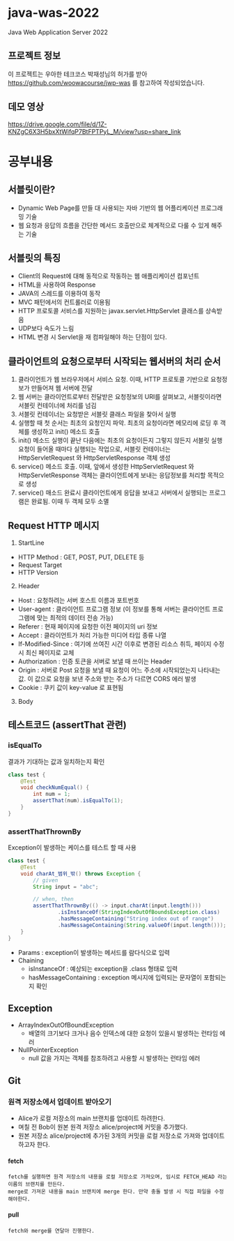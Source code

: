 # java-was-2022

Java Web Application Server 2022

## 프로젝트 정보

이 프로젝트는 우아한 테크코스 박재성님의 허가를 받아 https://github.com/woowacourse/jwp-was
를 참고하여 작성되었습니다.

## 데모 영상

https://drive.google.com/file/d/1Z-KNZgC6X3H5bxXtWifqP7BtFPTPyL_M/view?usp=share_link

# 공부내용 
## 서블릿이란?

- Dynamic Web Page를 만들 대 사용되는 자바 기반의 웹 어플리케이션 프로그래밍 기술
- 웹 요청과 응답의 흐름을 간단한 메서드 호출만으로 체계적으로 다룰 수 있게 해주는 기술

## 서블릿의 특징

- Client의 Request에 대해 동적으로 작동하는 웹 애플리케이션 컴포넌트
- HTML을 사용하여 Response
- JAVA의 스레드를 이용하여 동작
- MVC 패턴에서의 컨트롤러로 이용됨
- HTTP 프로토콜 서비스를 지원하는 javax.servlet.HttpServlet 클래스를 상속받음
- UDP보다 속도가 느림
- HTML 변경 시 Servlet을 재 컴파일해야 하는 단점이 있다.

## 클라이언트의 요청으로부터 시작되는 웹서버의 처리 순서

1. 클라이언트가 웹 브라우저에서 서비스 요청. 이때, HTTP 프로토콜 기반으로 요청정보가 만들어져 웹 서버에 전달
2. 웹 서버는 클라이언트로부터 전달받은 요청정보의 URI를 살펴보고, 서블릿이라면 서블릿 컨테이너에 처리를 넘김
3. 서블릿 컨테이너는 요청받은 서블릿 클래스 파일을 찾아서 실행
4. 실행할 때 첫 순서는 최초의 요청인지 파악. 최초의 요청이라면 메모리에 로딩 후 객체를 생성하고 init() 메소드 호출
5. init() 메소드 실행이 끝난 다음에는 최초의 요청이든지 그렇지 않든지 서블릿 실행 요청이 들어올 때마다 실행되는 작업으로,
   서블릿 컨테이너는 HttpServletRequest 와 HttpServletResponse 객체 생성
6. service() 메소드 호출. 이때, 앞에서 생성한 HttpServletRequest 와 HttpServletResponse 객체는 클라이언트에게 보내는 응답정보를 처리할 목적으로 생성
7. service() 매소드 완료시 클라이언트에게 응답을 보내고 서버에서 실행되는 프로그램은 완료됨. 이때 두 객체 모두 소멸

## Request HTTP 메시지

1. StartLine

- HTTP Method : GET, POST, PUT, DELETE 등
- Request Target
- HTTP Version

2. Header

- Host : 요청하려는 서버 호스트 이름과 포트번호
- User-agent : 클라이언트 프로그램 정보 (이 정보를 통해 서버는 클라이언트 프로그램에 맞는 최적의 데이터 전송 가능)
- Referer : 현재 페이지에 요청한 이전 페이지의 uri 정보
- Accept : 클라이언트가 처리 가능한 미디어 타입 종류 나열
- If-Modified-Since : 여기에 쓰여진 시간 이후로 변경된 리소스 취득, 페이지 수정 시 최신 페이지로 교체
- Authorization : 인증 토큰을 서버로 보낼 때 쓰이는 Header
- Origin : 서버로 Post 요청을 보낼 때 요청이 어느 주소에 시작되었는지 나타내는 값. 이 값으로 요청을 보낸 주소와 받는 주소가 다르면 CORS 에러 발생
- Cookie : 쿠키 값이 key-value 로 표현됨

3. Body

## 테스트코드 (assertThat 관련)

### isEqualTo

결과가 기대하는 값과 일치하는지 확인

```java
class test {
    @Test
    void checkNumEqual() {
        int num = 1;
        assertThat(num).isEqualTo(1);
    }
}
```

### assertThatThrownBy

Exception이 발생하는 케이스를 테스트 할 때 사용

```java
class test {
    @Test
    void charAt_범위_밖() throws Exception {
        // given
        String input = "abc";

        // when, then
        assertThatThrownBy(() -> input.charAt(input.length()))
                .isInstanceOf(StringIndexOutOfBoundsException.class)
                .hasMessageContaining("String index out of range")
                .hasMessageContaining(String.valueOf(input.length()));
    }
}
```

- Params : exception이 발생하는 메서드를 람다식으로 입력
- Chaining
    - isInstanceOf : 예상되는 exception을 .class 형태로 입력
    - hasMessageContaining : exception 메시지에 입력되는 문자열이 포함되는지 확인

## Exception

- ArrayIndexOutOfBoundException
    - 배열의 크기보다 크거나 음수 인덱스에 대한 요청이 있을시 발생하는 런타임 에러
- NullPointerException
    - null 값을 가지는 객체를 참조하려고 사용할 시 발생하는 런타임 에러

## Git

### 원격 저장소에서 업데이트 받아오기

- Alice가 로컬 저장소의 main 브랜치를 업데이트 하려한다.
- 며칠 전 Bob이 원본 원격 저장소 alice/project에 커밋을 추가했다.
- 원본 저장소 alice/project에 추가된 3개의 커밋을 로컬 저장소로 가져와 업데이트하고자 한다.

#### fetch

    fetch를 실행하면 원격 저장소의 내용을 로컬 저장소로 가져오며, 임시로 FETCH_HEAD 라는 이름의 브랜치를 만든다.
    merge로 가져온 내용을 main 브랜치에 merge 한다. 만약 충돌 발생 시 직접 파일을 수정해야한다.

#### pull

    fetch와 merge를 연달아 진행한다.
